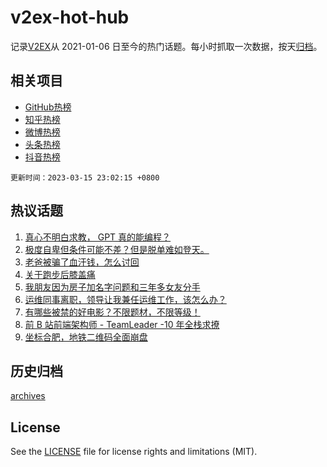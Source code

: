 # v2ex-hot-hub

 记录[V2EX](https://www.v2ex.com/)从 2021-01-06 日至今的热门话题。每小时抓取一次数据，按天[归档](archives)。
 
 ## 相关项目

- [GitHub热榜](https://github.com/it985/github-hot-hub)
- [知乎热榜](https://github.com/it985/zhihu-hot-hub)
- [微博热榜](https://github.com/it985/weibo-hot-hub)
- [头条热榜](https://github.com/it985/toutiao-hot-hub)
- [抖音热榜](https://github.com/it985/douyin-hot-hub)


 `更新时间：2023-03-15 23:02:15 +0800`

## 热议话题

1. [真心不明白求教， GPT 真的能编程？](https://www.v2ex.com/t/924080)
1. [极度自卑但条件可能不差？但是脱单难如登天。](https://www.v2ex.com/t/924027)
1. [老爸被骗了血汗钱，怎么讨回](https://www.v2ex.com/t/924190)
1. [关于跑步后膝盖痛](https://www.v2ex.com/t/924096)
1. [我朋友因为房子加名字问题和三年多女友分手](https://www.v2ex.com/t/924149)
1. [运维同事离职，领导让我兼任运维工作，该怎么办？](https://www.v2ex.com/t/924055)
1. [有哪些被禁的好电影？不限题材，不限等级！](https://www.v2ex.com/t/924226)
1. [前 B 站前端架构师 - TeamLeader -10 年全栈求撩](https://www.v2ex.com/t/924183)
1. [坐标合肥，地铁二维码全面崩盘](https://www.v2ex.com/t/924066)

## 历史归档

[archives](archives)

## License

See the [LICENSE](LICENSE) file for license rights and limitations (MIT).
